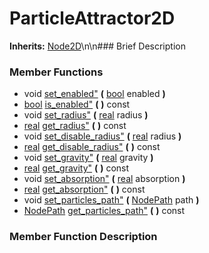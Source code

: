 #  ParticleAttractor2D  
**Inherits:** [Node2D](class_node2d)\\n\\n###  Brief Description  

###  Member Functions 
  * void [set_enabled"](#set_enabled) **(** [bool](class_bool) enabled  **)**
  * [bool](class_bool) [is_enabled"](#is_enabled) **(** **)** const
  * void [set_radius"](#set_radius) **(** [real](class_real) radius  **)**
  * [real](class_real) [get_radius"](#get_radius) **(** **)** const
  * void [set_disable_radius"](#set_disable_radius) **(** [real](class_real) radius  **)**
  * [real](class_real) [get_disable_radius"](#get_disable_radius) **(** **)** const
  * void [set_gravity"](#set_gravity) **(** [real](class_real) gravity  **)**
  * [real](class_real) [get_gravity"](#get_gravity) **(** **)** const
  * void [set_absorption"](#set_absorption) **(** [real](class_real) absorption  **)**
  * [real](class_real) [get_absorption"](#get_absorption) **(** **)** const
  * void [set_particles_path"](#set_particles_path) **(** [NodePath](class_nodepath) path  **)**
  * [NodePath](class_nodepath) [get_particles_path"](#get_particles_path) **(** **)** const
###  Member Function Description  
